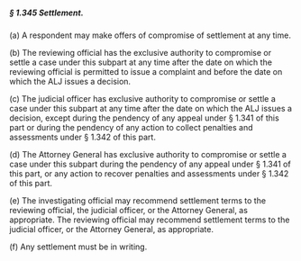 ##### § 1.345 Settlement. #####

(a) A respondent may make offers of compromise of settlement at any time.

(b) The reviewing official has the exclusive authority to compromise or settle a case under this subpart at any time after the date on which the reviewing official is permitted to issue a complaint and before the date on which the ALJ issues a decision.

(c) The judicial officer has exclusive authority to compromise or settle a case under this subpart at any time after the date on which the ALJ issues a decision, except during the pendency of any appeal under § 1.341 of this part or during the pendency of any action to collect penalties and assessments under § 1.342 of this part.

(d) The Attorney General has exclusive authority to compromise or settle a case under this subpart during the pendency of any appeal under § 1.341 of this part, or any action to recover penalties and assessments under § 1.342 of this part.

(e) The investigating official may recommend settlement terms to the reviewing official, the judicial officer, or the Attorney General, as appropriate. The reviewing official may recommend settlement terms to the judicial officer, or the Attorney General, as appropriate.

(f) Any settlement must be in writing.